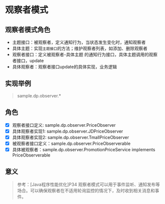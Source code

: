 # 观察者模式
## 观察者模式角色
- 主题接口：被观察者，定义通知行为，当状态发生变化时，通知观察者
- 具体主题：实现`主题接口`的方法；维护观察者列表，如添加、删除观察者
- 观察者接口：定义被观察者-具体主题 的通知行为接口，具体主题调用的观察者接口，update
- 具体观察者：观察者接口update的具体实现，业务逻辑
## 实现举例
> sample.dp.observer.*
## 角色
 - [x]  观察者接口定义: sample.dp.observer.PriceObserver
 - [x]  具体观察者实现1: sample.dp.observer.JDPriceObserver
 - [x]  具体观察者实现2: sample.dp.observer.TmallPriceObserver
 - [x]  被观察者接口定义：sample.dp.observer.PriceObserverable
 - [x]  具体被观察者：sample.dp.observer.PromotionPriceService implements PriceObserverable
 
## 意义
> 参考：[Java程序性能优化]P34
> 观察者模式可以用于事件监听、通知发布等场合。可以确保观察者在不适用轮询监控的情况下，及时收到相关消息和事件。

